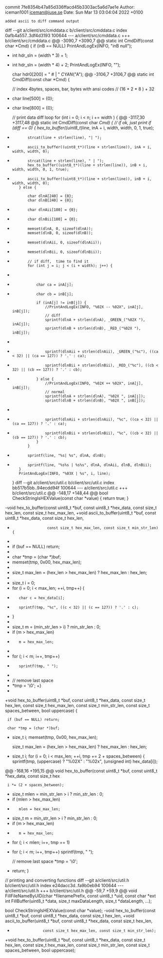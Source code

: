 commit 7fe8354b47a85d336ffacd45b3303ac5a6d7ae1e
Author: iceman1001 <iceman@iuse.se>
Date:   Sun Mar 13 03:04:04 2022 +0100

    added ascii to diff command output

diff --git a/client/src/cmddata.c b/client/src/cmddata.c
index 0afb4a557..3df4d3193 100644
--- a/client/src/cmddata.c
+++ b/client/src/cmddata.c
@@ -3090,7 +3090,7 @@ static int CmdDiff(const char *Cmd) {
     if (inB == NULL)
         PrintAndLogEx(INFO, "inB null");
 
-    int hdr_sln = (width * 3) + 1;
+    int hdr_sln = (width * 4) + 2;
     PrintAndLogEx(INFO, "");
 
     char hdr0[200] = " #  | " _CYAN_("A");
@@ -3106,7 +3106,7 @@ static int CmdDiff(const char *Cmd) {
 
     // index 4bytes, spaces, bar, bytes with ansi codes
     // (16 * 2 * 8 ) + 32 
-    char line[500] = {0};
+    char line[800] = {0};
 
     // print data diff loop
     for (int i = 0; i < n;  i += width ) {
@@ -3117,30 +3117,48 @@ static int CmdDiff(const char *Cmd) {
         // if ok,  just print
         if (diff == 0) {
             hex_to_buffer((uint8_t*)line, inA + i, width, width, 0, 1, true);
-            strcat(line + strlen(line), "| ");
+            ascii_to_buffer((uint8_t*)(line + strlen(line)), inA + i, width, width, 0);
+            strcat(line + strlen(line), " | ");
             hex_to_buffer((uint8_t*)(line + strlen(line)), inB + i, width, width, 0, 1, true);
+            ascii_to_buffer((uint8_t*)(line + strlen(line)), inB + i, width, width, 0);
         } else {
 
             char dlnA[240] = {0};
             char dlnB[240] = {0};
+            char dlnAii[180] = {0};
+            char dlnBii[180] = {0};
+
             memset(dlnA, 0, sizeof(dlnA));
             memset(dlnB, 0, sizeof(dlnB));
+            memset(dlnAii, 0, sizeof(dlnAii));
+            memset(dlnBii, 0, sizeof(dlnBii));
+
             // if diff,  time to find it
             for (int j = i; j < (i + width); j++) {
+                    
+                char ca = inA[j];
+                char cb = inB[j];
 
                 if (inA[j] != inB[j]) {
                     //PrintAndLogEx(INFO, "%02X -- %02X", inA[j], inB[j]);
                     // diff
                     sprintf(dlnA + strlen(dlnA), _GREEN_("%02X "), inA[j]);
                     sprintf(dlnB + strlen(dlnB), _RED_("%02X "), inB[j]);
+
+                    sprintf(dlnAii + strlen(dlnAii), _GREEN_("%c"), ((ca < 32) || (ca == 127)) ? '.' : ca);
+                    sprintf(dlnBii + strlen(dlnBii), _RED_("%c"), ((cb < 32) || (cb == 127)) ? '.' : cb);
+
                 } else {
                     //PrintAndLogEx(INFO, "%02X ++ %02X", inA[j], inB[j]);
                     // normal
                     sprintf(dlnA + strlen(dlnA), "%02X ", inA[j]);
                     sprintf(dlnB + strlen(dlnB), "%02X ", inB[j]);
+
+                    sprintf(dlnAii + strlen(dlnAii), "%c", ((ca < 32) || (ca == 127)) ? '.' : ca);
+                    sprintf(dlnBii + strlen(dlnBii), "%c", ((cb < 32) || (cb == 127)) ? '.' : cb);
                 }
             }
-            sprintf(line, "%s| %s", dlnA, dlnB);
+            sprintf(line, "%s%s | %s%s", dlnA, dlnAii, dlnB, dlnBii);
         }
         PrintAndLogEx(INFO, "%03X | %s", i, line);
     }
diff --git a/client/src/util.c b/client/src/util.c
index bb517b5bb..94ecdd94f 100644
--- a/client/src/util.c
+++ b/client/src/util.c
@@ -148,17 +148,44 @@ bool CheckStringIsHEXValue(const char *value) {
     return true;
 }
 
-void hex_to_buffer(const uint8_t *buf, const uint8_t *hex_data, const size_t hex_len, const size_t hex_max_len,
+void ascii_to_buffer(uint8_t *buf, const uint8_t *hex_data, const size_t hex_len,
+                     const size_t hex_max_len, const size_t min_str_len) {
+
+    if (buf == NULL) return;
+
+    char *tmp = (char *)buf;
+    memset(tmp, 0x00, hex_max_len);
+
+    size_t max_len = (hex_len > hex_max_len) ? hex_max_len : hex_len;
+
+    size_t i = 0;
+    for (i = 0; i < max_len; ++i, tmp++) {
+        char c = hex_data[i];
+        sprintf(tmp, "%c", ((c < 32) || (c == 127)) ? '.' : c);
+    }
+
+    size_t m = (min_str_len > i) ? min_str_len : 0;
+    if (m > hex_max_len)
+        m = hex_max_len;
+
+    for (; i < m; i++, tmp++)
+        sprintf(tmp, " ");
+
+    // remove last space
+    *tmp = '\0';
+}
+
+void hex_to_buffer(uint8_t *buf, const uint8_t *hex_data, const size_t hex_len, const size_t hex_max_len,
                    const size_t min_str_len, const size_t spaces_between, bool uppercase) {
 
     if (buf == NULL) return;
 
     char *tmp = (char *)buf;
-    size_t i;
     memset(tmp, 0x00, hex_max_len);
 
     size_t max_len = (hex_len > hex_max_len) ? hex_max_len : hex_len;
 
+    size_t i;
     for (i = 0; i < max_len; ++i, tmp += 2 + spaces_between) {
         sprintf(tmp, (uppercase) ? "%02X" : "%02x", (unsigned int) hex_data[i]);
 
@@ -168,16 +195,15 @@ void hex_to_buffer(const uint8_t *buf, const uint8_t *hex_data, const size_t hex
 
     i *= (2 + spaces_between);
 
-    size_t mlen = min_str_len > i ? min_str_len : 0;
-    if (mlen > hex_max_len)
-        mlen = hex_max_len;
+    size_t m = min_str_len > i ? min_str_len : 0;
+    if (m > hex_max_len)
+        m = hex_max_len;
 
-    for (; i < mlen; i++, tmp += 1)
+    for (; i < m; i++, tmp++)
         sprintf(tmp, " ");
 
     // remove last space
     *tmp = '\0';
-    return;
 }
 
 // printing and converting functions
diff --git a/client/src/util.h b/client/src/util.h
index e24dacc3d..fa9b0eb94 100644
--- a/client/src/util.h
+++ b/client/src/util.h
@@ -59,7 +59,9 @@ void FillFileNameByUID(char *filenamePrefix, const uint8_t *uid, const char *ext
 int FillBuffer(uint8_t *data, size_t maxDataLength, size_t *dataLength, ...);
 
 bool CheckStringIsHEXValue(const char *value);
-void hex_to_buffer(const uint8_t *buf, const uint8_t *hex_data, const size_t hex_len,
+void ascii_to_buffer(uint8_t *buf, const uint8_t *hex_data, const size_t hex_len,
+                   const size_t hex_max_len, const size_t min_str_len);
+void hex_to_buffer(uint8_t *buf, const uint8_t *hex_data, const size_t hex_len,
                    const size_t hex_max_len, const size_t min_str_len, const size_t spaces_between,
                    bool uppercase);
 
